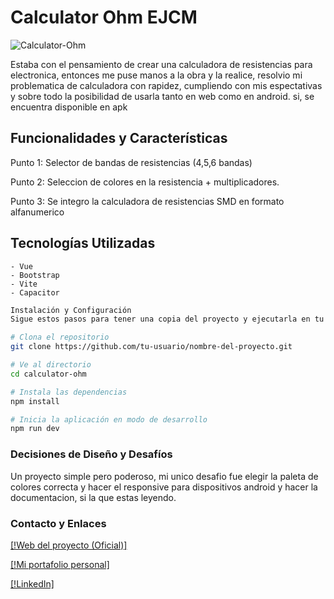 # Calculator Ohm EJCM

![Calculator-Ohm](https://i.postimg.cc/15k2SLrt/logo.png)

Estaba con el pensamiento de crear una calculadora de resistencias para electronica, entonces me puse manos a la obra y la realice, resolvio mi problematica de calculadora con rapidez, cumpliendo con mis espectativas y sobre todo la posibilidad de usarla tanto en web como en android. si, se encuentra disponible en apk

## Funcionalidades y Características
Punto 1: Selector de bandas de resistencias (4,5,6 bandas)

Punto 2: Seleccion de colores en la resistencia + multiplicadores.

Punto 3: Se integro la calculadora de resistencias SMD en formato alfanumerico

## Tecnologías Utilizadas
    - Vue
    - Bootstrap 
    - Vite
    - Capacitor

``` bash 
Instalación y Configuración
Sigue estos pasos para tener una copia del proyecto y ejecutarla en tu máquina local.

# Clona el repositorio
git clone https://github.com/tu-usuario/nombre-del-proyecto.git

# Ve al directorio
cd calculator-ohm

# Instala las dependencias
npm install

# Inicia la aplicación en modo de desarrollo
npm run dev
```

### Decisiones de Diseño y Desafíos

Un proyecto simple pero poderoso, mi unico desafio fue elegir la paleta de colores correcta y hacer el responsive para dispositivos android y hacer la documentacion, si la que estas leyendo.

### Contacto y Enlaces

[[!Web del proyecto (Oficial)]](https://calculator-ohm.vercel.app/)

[[!Mi portafolio personal]](https://EJCM05.github.io)

[[!LinkedIn]](https://www.linkedin.com/in/eber-josue-colmenares-mendoza-bb2932352?utm_source=share&utm_campaign=share_via&utm_content=profile&utm_medium=android_app)